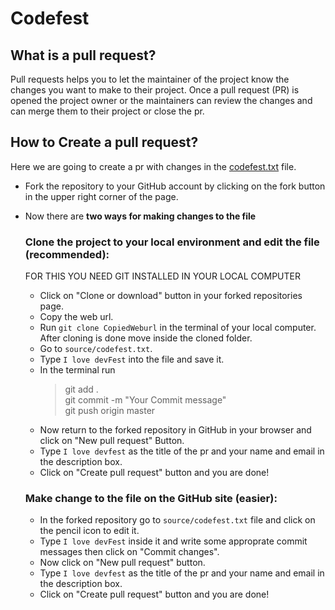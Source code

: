 # Codefest
## What is a pull request?
Pull requests helps you to let the maintainer of the project know the changes you want to make to their project. Once a pull request (PR) is opened
the project owner or the maintainers can review the changes and can merge them to their project or close the pr.

## How to Create a pull request?
Here we are going to create a pr with changes in the [codefest.txt](https://github.com/gdgsiliguri/codefest/blob/master/source/codefest.txt) file.
- Fork the repository to your GitHub account by clicking on the fork button in the upper right corner of the page.
- Now there are **two ways for making changes to the file**
  ### Clone the project to your local environment and edit the file (recommended):
  
  FOR THIS YOU NEED GIT INSTALLED IN YOUR LOCAL COMPUTER
  - Click on "Clone or download" button in your forked repositories page.
  - Copy the web url.
  - Run `git clone CopiedWeburl` in the terminal of your local computer. After cloning is done move inside the cloned folder.
  - Go to  ```source/codefest.txt```.
  - Type `I love devFest` into the file and save it.
  - In the terminal run 
    > git add . <br/>
    > git commit -m "Your Commit message" <br/>
    > git push origin master <br/>
  - Now return to the forked repository in GitHub in your browser and click on "New pull request" Button.
  - Type ```I love devfest``` as the title of the pr and your name and email in the description box.
  - Click on "Create pull request" button and you are done!
  
  ### Make change to the file on the GitHub site (easier):
  - In the forked repository go to ```source/codefest.txt``` file and click on the pencil icon to edit it.
  - Type `I love devFest` inside it and write some approprate commit messages then click on "Commit changes".
  - Now click on "New pull request" button.
  - Type ```I love devfest``` as the title of the pr and your name and email in the description box.
  - Click on "Create pull request" button and you are done! 
